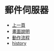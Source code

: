 # 郵件伺服器
* [上一頁]({back})
* [畫面說明](README.md#view)
* [動作流程](README.md#action)
* [history](history.md)   